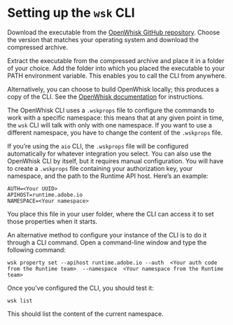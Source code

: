 # Setting up the `wsk` CLI

Download the executable from the [OpenWhisk GitHub repository](https://github.com/apache/incubator-openwhisk-cli/releases). Choose the version that matches your operating system and download the compressed archive.

Extract the executable from the compressed archive and place it in a folder of your choice.
Add the folder into which you placed the executable to your PATH environment variable. This enables you to call the CLI from anywhere.

Alternatively, you can choose to build OpenWhisk locally; this produces a copy of the CLI. See the [OpenWhisk documentation](https://github.com/apache/incubator-openwhisk/blob/master/docs/cli.md) for instructions.

The OpenWhisk CLI uses a `.wskprops` file to configure the commands to work with a specific namespace: this means that at any given point in time, the `wsk` CLI will talk with only with one namespace. If you want to use a different namespace, you have to change the content of the `.wskprops` file.

If you&rsquo;re using the `aio` CLI, the `.wskprops` file will be configured automatically for whatever integration you select. You can also use the OpenWhisk CLI by itself, but it requires manual configuration. You will have to create a `.wskprops` file containing your authorization key, your namespace, and the path to the Runtime API host. Here’s an example:

```
AUTH=<Your UUID>
APIHOST=runtime.adobe.io
NAMESPACE=<Your namespace>
```

You place this file in your user folder, where the CLI can access it to set those properties when it starts.

An alternative method to configure your instance of the CLI is to do it through a CLI command. Open a command-line window and type the following command:

```
wsk property set --apihost runtime.adobe.io --auth  <Your auth code from the Runtime team>  --namespace  <Your namespace from the Runtime team>
```

Once you&rsquo;ve configured the CLI, you should test it:

```
wsk list
```

This should list the content of the current namespace.